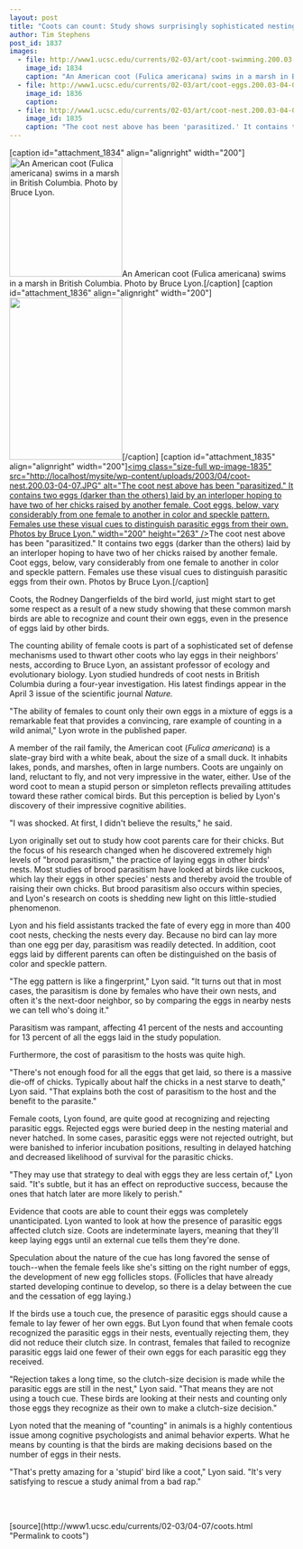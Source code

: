 ```yaml
---
layout: post
title: "Coots can count: Study shows surprisingly sophisticated nesting behavior in common marsh birds"
author: Tim Stephens
post_id: 1837
images:
  - file: http://www1.ucsc.edu/currents/02-03/art/coot-swimming.200.03-04-07.JPG
    image_id: 1834
    caption: "An American coot (Fulica americana) swims in a marsh in British Columbia. Photo by Bruce Lyon."
  - file: http://www1.ucsc.edu/currents/02-03/art/coot-eggs.200.03-04-07.JPG
    image_id: 1836
    caption: 
  - file: http://www1.ucsc.edu/currents/02-03/art/coot-nest.200.03-04-07.JPG
    image_id: 1835
    caption: "The coot nest above has been 'parasitized.' It contains two eggs (darker than the others) laid by an interloper hoping to have two of her chicks raised by another female. Coot eggs, below, vary considerably from one female to another in color and speckle pattern. Females use these visual cues to distinguish parasitic eggs from their own. Photos by Bruce Lyon."
---
```


[caption id="attachment_1834" align="alignright" width="200"]<a href="http://localhost/mysite/wp-content/uploads/2003/04/coot-swimming.200.03-04-07.JPG"><img class="size-full wp-image-1834" src="http://localhost/mysite/wp-content/uploads/2003/04/coot-swimming.200.03-04-07.JPG" alt="An American coot (Fulica americana) swims in a marsh in British Columbia. Photo by Bruce Lyon." width="200" height="211" /></a>An American coot (Fulica americana) swims in a marsh in British Columbia. Photo by Bruce Lyon.[/caption]
[caption id="attachment_1836" align="alignright" width="200"]<a href="http://localhost/mysite/wp-content/uploads/2003/04/coot-eggs.200.03-04-07.JPG"><img class="size-full wp-image-1836" src="http://localhost/mysite/wp-content/uploads/2003/04/coot-eggs.200.03-04-07.JPG" alt="" width="200" height="287" /></a>[/caption]
[caption id="attachment_1835" align="alignright" width="200"]<a href="http://localhost/mysite/wp-content/uploads/2003/04/coot-nest.200.03-04-07.JPG"><img class="size-full wp-image-1835" src="http://localhost/mysite/wp-content/uploads/2003/04/coot-nest.200.03-04-07.JPG" alt="The coot nest above has been "parasitized." It contains two eggs (darker than the others) laid by an interloper hoping to have two of her chicks raised by another female. Coot eggs, below, vary considerably from one female to another in color and speckle pattern. Females use these visual cues to distinguish parasitic eggs from their own. Photos by Bruce Lyon." width="200" height="263" /></a>The coot nest above has been "parasitized." It contains two eggs (darker than the others) laid by an interloper hoping to have two of her chicks raised by another female. Coot eggs, below, vary considerably from one female to another in color and speckle pattern. Females use these visual cues to distinguish parasitic eggs from their own. Photos by Bruce Lyon.[/caption]
<p>
  Coots, the Rodney Dangerfields of the bird world, just might start to get some respect as a result of a new study showing that these common marsh birds are able to recognize and count their own eggs, even in the presence of eggs laid by other birds.
</p>
<p>
  The counting ability of female coots is part of a sophisticated set of defense mechanisms used to thwart other coots who lay eggs in their neighbors' nests, according to Bruce Lyon, an assistant professor of ecology and evolutionary biology. Lyon studied hundreds of coot nests in British Columbia during a four-year investigation. His latest findings appear in the April 3 issue of the scientific journal <i>Nature.</i><br>
</p>
<p>
  "The ability of females to count only their own eggs in a mixture of eggs is a remarkable feat that provides a convincing, rare example of counting in a wild animal," Lyon wrote in the published paper.<br>
</p>
<p>
  A member of the rail family, the American coot (<i>Fulica americana</i>) is a slate-gray bird with a white beak, about the size of a small duck. It inhabits lakes, ponds, and marshes, often in large numbers. Coots are ungainly on land, reluctant to fly, and not very impressive in the water, either. Use of the word coot to mean a stupid person or simpleton reflects prevailing attitudes toward these rather comical birds. But this perception is belied by Lyon's discovery of their impressive cognitive abilities.<br>
</p>
<p>
  "I was shocked. At first, I didn't believe the results," he said.<br>
</p>
<p>
  Lyon originally set out to study how coot parents care for their chicks. But the focus of his research changed when he discovered extremely high levels of "brood parasitism," the practice of laying eggs in other birds' nests. Most studies of brood parasitism have looked at birds like cuckoos, which lay their eggs in other species' nests and thereby avoid the trouble of raising their own chicks. But brood parasitism also occurs within species, and Lyon's research on coots is shedding new light on this little-studied phenomenon.<br>
</p>
<p>
  Lyon and his field assistants tracked the fate of every egg in more than 400 coot nests, checking the nests every day. Because no bird can lay more than one egg per day, parasitism was readily detected. In addition, coot eggs laid by different parents can often be distinguished on the basis of color and speckle pattern.<br>
</p>
<p>
  "The egg pattern is like a fingerprint," Lyon said. "It turns out that in most cases, the parasitism is done by females who have their own nests, and often it's the next-door neighbor, so by comparing the eggs in nearby nests we can tell who's doing it."<br>
</p>
<p>
  Parasitism was rampant, affecting 41 percent of the nests and accounting for 13 percent of all the eggs laid in the study population.
</p>
<p>
  Furthermore, the cost of parasitism to the hosts was quite high.<br>
</p>
<p>
  "There's not enough food for all the eggs that get laid, so there is a massive die-off of chicks. Typically about half the chicks in a nest starve to death," Lyon said. "That explains both the cost of parasitism to the host and the benefit to the parasite."<br>
</p>
<p>
  Female coots, Lyon found, are quite good at recognizing and rejecting parasitic eggs. Rejected eggs were buried deep in the nesting material and never hatched. In some cases, parasitic eggs were not rejected outright, but were banished to inferior incubation positions, resulting in delayed hatching and decreased likelihood of survival for the parasitic chicks.<br>
</p>
<p>
  "They may use that strategy to deal with eggs they are less certain of," Lyon said. "It's subtle, but it has an effect on reproductive success, because the ones that hatch later are more likely to perish."<br>
</p>
<p>
  Evidence that coots are able to count their eggs was completely unanticipated. Lyon wanted to look at how the presence of parasitic eggs affected clutch size. Coots are indeterminate layers, meaning that they'll keep laying eggs until an external cue tells them they're done.
</p>
<p>
  Speculation about the nature of the cue has long favored the sense of touch--when the female feels like she's sitting on the right number of eggs, the development of new egg follicles stops. (Follicles that have already started developing continue to develop, so there is a delay between the cue and the cessation of egg laying.)<br>
</p>
<p>
  If the birds use a touch cue, the presence of parasitic eggs should cause a female to lay fewer of her own eggs. But Lyon found that when female coots recognized the parasitic eggs in their nests, eventually rejecting them, they did not reduce their clutch size. In contrast, females that failed to recognize parasitic eggs laid one fewer of their own eggs for each parasitic egg they received.<br>
</p>
<p>
  "Rejection takes a long time, so the clutch-size decision is made while the parasitic eggs are still in the nest," Lyon said. "That means they are not using a touch cue. These birds are looking at their nests and counting only those eggs they recognize as their own to make a clutch-size decision."<br>
</p>
<p>
  Lyon noted that the meaning of "counting" in animals is a highly contentious issue among cognitive psychologists and animal behavior experts. What he means by counting is that the birds are making decisions based on the number of eggs in their nests.<br>
</p>
<p>
  "That's pretty amazing for a 'stupid' bird like a coot," Lyon said. "It's very satisfying to rescue a study animal from a bad rap."<br>
  <br>
</p>
<p>
  <br>

</p>
<p>

</p>
[source](http://www1.ucsc.edu/currents/02-03/04-07/coots.html "Permalink to coots")
